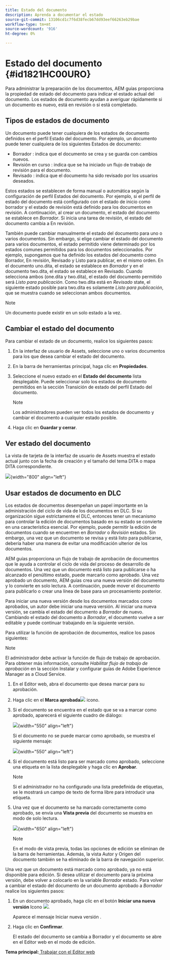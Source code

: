 ```yaml
---
title: Estado del documento
description: Aprenda a documentar el estado
source-git-commit: 13106cd1c7f6d38fecb67dd93eef66263eb29bae
workflow-type: tm+mt
source-wordcount: '916'
ht-degree: 0%

---
```



# Estado del documento {#id1821HC00URO}

Para administrar la preparación de los documentos, AEM guías proporciona la propiedad de estado del documento para indicar el estado actual del documento. Los estados de documento ayudan a averiguar rápidamente si un documento es nuevo, está en revisión o si está completado.

## Tipos de estados de documento

Un documento puede tener cualquiera de los estados de documento definidos en el perfil Estado del documento. Por ejemplo, un documento puede tener cualquiera de los siguientes Estados de documento:

- Borrador : indica que el documento se crea y se guarda con cambios nuevos.
- Revisión en curso : indica que se ha iniciado un flujo de trabajo de revisión para el documento.
- Revisado : indica que el documento ha sido revisado por los usuarios deseados.

Estos estados se establecen de forma manual o automática según la configuración de perfil Estados del documento. Por ejemplo, si el perfil de estado del documento está configurado con el estado de inicio como borrador y el estado de revisión está definido para los documentos en revisión. A continuación, al crear un documento, el estado del documento se establece en *Borrador*. Si inicia una tarea de revisión, el estado del documento cambia a En revisión.

También puede cambiar manualmente el estado del documento para uno o varios documentos. Sin embargo, si elige cambiar el estado del documento para varios documentos, el estado permitido viene determinado por los estados comunes permitidos para los documentos seleccionados. Por ejemplo, supongamos que ha definido los estados del documento como Borrador, En revisión, Revisado y Listo para publicar, en el mismo orden. En el documento uno.dita, el estado se establece en *Borrador* y en el documento two.dita, el estado se establece en Revisado. Cuando selecciona ambos (one.dita y two.dita), el estado del documento permitido será *Listo para publicación*. Como two.dita está en *Revisado* state, el siguiente estado posible para two.dita es solamente *Listo para publicación*, que se muestra cuando se seleccionan ambos documentos.

>[!NOTE]
>
> Un documento puede existir en un solo estado a la vez.

## Cambiar el estado del documento

Para cambiar el estado de un documento, realice los siguientes pasos:

1. En la interfaz de usuario de Assets, seleccione uno o varios documentos para los que desea cambiar el estado del documento.
1. En la barra de herramientas principal, haga clic en **Propiedades**.
1. Seleccione el nuevo estado en el **Estado del documento** lista desplegable. Puede seleccionar solo los estados de documento permitidos en la sección Transición de estado del perfil Estado del documento.

   >[!NOTE]
   >
   >Los administradores pueden ver todos los estados de documento y cambiar el documento a cualquier estado posible.

1. Haga clic en **Guardar y cerrar**.

## Ver estado del documento

La vista de tarjeta de la interfaz de usuario de Assets muestra el estado actual junto con la fecha de creación y el tamaño del tema DITA o mapa DITA correspondiente.

![](images/document_state.png){width="800" align="left"}

## Usar estados de documento en DLC

Los estados de documentos desempeñan un papel importante en la administración del ciclo de vida de los documentos en DLC. Si su organización sigue estrictamente el DLC, entonces tener un mecanismo para controlar la edición de documentos basado en su estado se convierte en una característica esencial. Por ejemplo, puede permitir la edición de documentos cuando se encuentren en *Borrador* o *Revisión* estados. Sin embargo, una vez que un documento se revisa y está listo para publicarse, debería haber una manera de evitar una modificación ulterior de los documentos.

AEM guías proporciona un flujo de trabajo de aprobación de documentos que le ayuda a controlar el ciclo de vida del proceso de desarrollo de documentos. Una vez que un documento está listo para publicarse o ha alcanzado el penúltimo estado, puede marcarlo como aprobado. Una vez aprobado un documento, AEM guías crea una nueva versión del documento y lo convierte en solo lectura. A continuación, puede mover el documento para publicarlo o crear una línea de base para un procesamiento posterior.

Para iniciar una nueva versión desde los documentos marcados como aprobados, un autor debe iniciar una nueva versión. Al iniciar una nueva versión, se cambia el estado del documento a *Borrador* de nuevo. Cambiando el estado del documento a *Borrador*, el documento vuelve a ser editable y puede continuar trabajando en la siguiente versión.

Para utilizar la función de aprobación de documentos, realice los pasos siguientes:

>[!NOTE]
>
> El administrador debe activar la función de flujo de trabajo de aprobación. Para obtener más información, consulte *Habilitar flujo de trabajo de aprobación* en la sección Instalar y configurar guías de Adobe Experience Manager as a Cloud Service.

1. En el Editor web, abra el documento que desea marcar para su aprobación.

1. Haga clic en el **Marca aprobada**![](images/mark_approve_icon.svg) icono.

1. Si el documento se encuentra en el estado que se va a marcar como aprobado, aparecerá el siguiente cuadro de diálogo:

   ![](images/mark-approved-correct-state.png){width="550" align="left"}

   Si el documento no se puede marcar como aprobado, se muestra el siguiente mensaje:

   ![](images/mark-approved-incorrect-state.png){width="550" align="left"}

1. Si el documento está listo para ser marcado como aprobado, seleccione una etiqueta en la lista desplegable y haga clic en **Aprobar**.

   >[!NOTE]
   >
   > Si el administrador no ha configurado una lista predefinida de etiquetas, se le mostrará un campo de texto de forma libre para introducir una etiqueta.

1. Una vez que el documento se ha marcado correctamente como aprobado, se envía una **Vista previa** del documento se muestra en modo de solo lectura.

   ![](images/approved-doc-read-only.png){width="650" align="left"}

   >[!NOTE]
   >
   > En el modo de vista previa, todas las opciones de edición se eliminan de la barra de herramientas. Además, la vista Autor y Origen del documento también se ha eliminado de la barra de navegación superior.


Una vez que un documento está marcado como aprobado, ya no está disponible para edición. Si desea utilizar el documento para la próxima versión, debe volver a colocarlo en la variable *Borrador* estado. Para volver a cambiar el estado del documento de un documento aprobado a *Borrador* realice los siguientes pasos:

1. En un documento aprobado, haga clic en el botón **Iniciar una nueva versión** Icono ![](images/approved-restart-draft-mode-icon.svg).

   Aparece el mensaje Iniciar nueva versión .

1. Haga clic en **Confirmar**.

   El estado del documento se cambia a Borrador y el documento se abre en el Editor web en el modo de edición.


**Tema principal:**[ Trabajar con el Editor web](web-editor.md)

